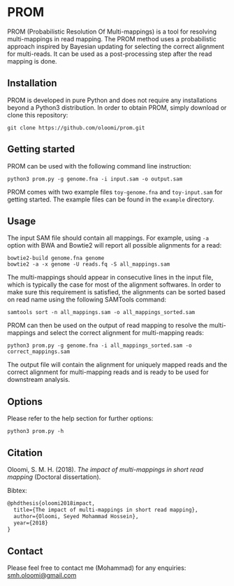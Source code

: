 # PROM
PROM (Probabilistic Resolution Of Multi-mappings) is a tool for resolving multi-mappings in read mapping. 
The PROM method uses a probabilistic approach inspired by Bayesian updating for selecting the correct 
alignment for multi-reads. It can be used as a post-processing step after the
read mapping is done.

## Installation
PROM is developed in pure Python and does not require any installations 
beyond a Python3 distribution. In order to obtain PROM, simply download or clone this
 repository:

 ```commandline
git clone https://github.com/oloomi/prom.git
```

## Getting started
PROM can be used with the following command line instruction:
 
 ```commandline
python3 prom.py -g genome.fna -i input.sam -o output.sam
```
PROM comes with two example files `toy-genome.fna` and `toy-input.sam` for
getting started. The example files can be found in the `example` directory.

## Usage
The input SAM file should contain all mappings. For example, using ```-a``` 
option with BWA and Bowtie2 will report all possible alignments
for a read:

```commandline
bowtie2-build genome.fna genome
bowtie2 -a -x genome -U reads.fq -S all_mappings.sam
```

The multi-mappings should appear in consecutive lines in the input file,
which is typically the case for most of the alignment softwares. In order to make
sure this requirement is satisfied, the alignments can be sorted based on read name
using the following SAMTools command:
```commandline
samtools sort -n all_mappings.sam -o all_mappings_sorted.sam
```
PROM can then be used on the output of read mapping to resolve the multi-mappings
and select the correct alignment for multi-mapping reads:
```commandline
python3 prom.py -g genome.fna -i all_mappings_sorted.sam -o correct_mappings.sam
```
The output file will contain the alignment for uniquely mapped reads and the
correct alignment for multi-mapping reads and is ready to be used for downstream analysis.

## Options
Please refer to the help section for further options:
```commandline
python3 prom.py -h
```

## Citation
Oloomi, S. M. H. (2018). *The impact of multi-mappings in short read mapping* (Doctoral dissertation).

Bibtex:
```latex
@phdthesis{oloomi2018impact,
  title={The impact of multi-mappings in short read mapping},
  author={Oloomi, Seyed Mohammad Hossein},
  year={2018}
} 
```

## Contact
Please feel free to contact me (Mohammad) for any enquiries: [smh.oloomi@gmail.com](mailto:smh.oloomi@gmail.com)
 
 


